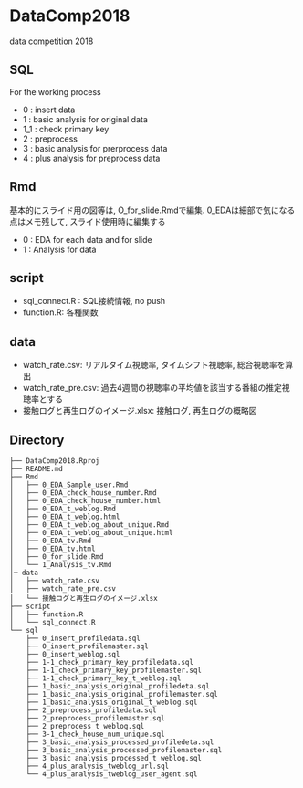 # DataComp2018
data competition 2018

## SQL

For the working process

- 0 : insert data
- 1 : basic analysis for original data
- 1_1 : check primary key
- 2 : preprocess
- 3 : basic analysis for prerprocess data
- 4 : plus analysis for preprocess data

## Rmd

基本的にスライド用の図等は, O_for_slide.Rmdで編集. 0_EDAは細部で気になる点はメモ残して, スライド使用時に編集する
- 0 : EDA for each data and for slide
- 1 : Analysis for data

## script
 
- sql_connect.R : SQL接続情報, no push
- function.R: 各種関数
## data

- watch_rate.csv: リアルタイム視聴率, タイムシフト視聴率, 総合視聴率を算出　
- watch_rate_pre.csv: 過去4週間の視聴率の平均値を該当する番組の推定視聴率とする
- 接触ログと再生ログのイメージ.xlsx: 接触ログ, 再生ログの概略図

## Directory

```
├── DataComp2018.Rproj
├── README.md
├── Rmd
│   ├── 0_EDA_Sample_user.Rmd
│   ├── 0_EDA_check_house_number.Rmd
│   ├── 0_EDA_check_house_number.html
│   ├── 0_EDA_t_weblog.Rmd
│   ├── 0_EDA_t_weblog.html
│   ├── 0_EDA_t_weblog_about_unique.Rmd
│   ├── 0_EDA_t_weblog_about_unique.html
│   ├── 0_EDA_tv.Rmd
│   ├── 0_EDA_tv.html
│   ├── 0_for_slide.Rmd
│   └── 1_Analysis_tv.Rmd
│─ data
│   ├── watch_rate.csv
│   ├── watch_rate_pre.csv
│   └── 接触ログと再生ログのイメージ.xlsx
├── script
│   ├── function.R
│   └── sql_connect.R
└── sql
    ├── 0_insert_profiledata.sql
    ├── 0_insert_profilemaster.sql
    ├── 0_insert_weblog.sql
    ├── 1-1_check_primary_key_profiledata.sql
    ├── 1-1_check_primary_key_profilemaster.sql
    ├── 1-1_check_primary_key_t_weblog.sql
    ├── 1_basic_analysis_original_profiledeta.sql
    ├── 1_basic_analysis_original_profilemaster.sql
    ├── 1_basic_analysis_original_t_weblog.sql
    ├── 2_preprocess_profiledata.sql
    ├── 2_preprocess_profilemaster.sql
    ├── 2_preprocess_t_weblog.sql
    ├── 3-1_check_house_num_unique.sql
    ├── 3_basic_analysis_processed_profiledeta.sql
    ├── 3_basic_analysis_processed_profilemaster.sql
    ├── 3_basic_analysis_processed_t_weblog.sql
    ├── 4_plus_analysis_tweblog_url.sql
    └── 4_plus_analysis_tweblog_user_agent.sql
```
